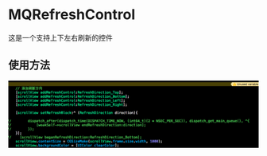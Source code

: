 # MQRefreshControl
这是一个支持上下左右刷新的控件

使用方法
---
![](https://github.com/zx1262111739/MQRefreshControl/blob/master/%E7%A4%BA%E4%BE%8B.png)
